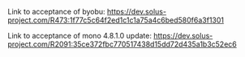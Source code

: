 Link to acceptance of byobu: https://dev.solus-project.com/R473:1f77c5c64f2ed1c1c1a75a4c6bed580f6a3f1301


Link to acceptance of mono 4.8.1.0 update: https://dev.solus-project.com/R2091:35ce372fbc770517438d15dd72d435a1b3c52ec6
